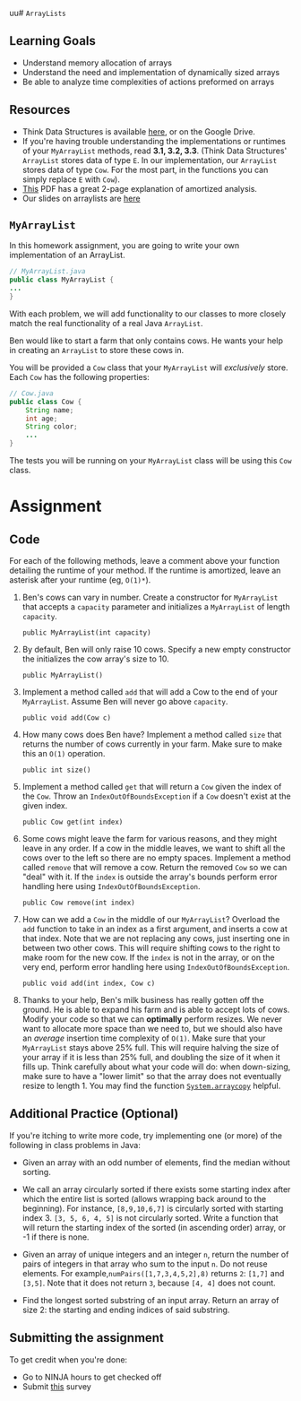 uu# `ArrayLists`

## Learning Goals

- Understand memory allocation of arrays
- Understand the need and implementation of dynamically sized arrays
- Be able to analyze time complexities of actions preformed on arrays

## Resources

- Think Data Structures is available [here](http://greenteapress.com/thinkdast/thinkdast.pdf), or on the Google Drive.
- If you're having trouble understanding the implementations or runtimes of your `MyArrayList` methods, read **3.1, 3.2, 3.3**. (Think Data Structures' `ArrayList` stores data of type `E`. In our implementation, our `ArrayList` stores data of type `Cow`. For the most part, in the functions you can simply replace `E` with `Cow`).
- [This](https://www.unf.edu/~wkloster/3540/wiki_book2.pdf#page=20) PDF has a great 2-page explanation of amortized analysis.
- Our slides on arraylists are [here](https://drive.google.com/open?id=1x8qdI2GksyVpM0_fHHGxJQPM5nlPsmSeHLth2OoBSwM)


## `MyArrayList`

In this homework assignment, you are going to write your own implementation of an ArrayList.
```java
// MyArrayList.java
public class MyArrayList {
...
}
```

With each problem, we will add functionality to our classes to more closely match the real functionality of a real Java `ArrayList`.

Ben would like to start a farm that only contains cows. He wants your help in creating an `ArrayList` to store these cows in.

You will be provided a `Cow` class that your `MyArrayList` will *exclusively* store. Each `Cow` has the following properties:
```java
// Cow.java
public class Cow {
    String name;
    int age;
    String color;
    ...
}
```
The tests you will be running on your `MyArrayList` class will be using this `Cow` class.

# Assignment


## Code

For each of the following methods, leave a comment above your function detailing the runtime of your method. If the runtime is amortized, leave an asterisk after your runtime (eg, `O(1)*`).

1. Ben's cows can vary in number. Create a constructor for `MyArrayList` that accepts a `capacity` parameter and initializes a `MyArrayList` of length `capacity`.

    `public MyArrayList(int capacity)`

1. By default, Ben will only raise 10 cows. Specify a new empty constructor the initializes the cow array's size to 10.

    `public MyArrayList()`

2. Implement a method called `add` that will add a Cow to the end of your `MyArrayList`. Assume Ben will never go above `capacity`.

    `public void add(Cow c)`

3. How many cows does Ben have? Implement a method called `size` that returns the number of cows currently in your farm. Make sure to make this an `O(1)` operation.

    `public int size()`

4. Implement a method called `get` that will return a `Cow` given the index of the `Cow`. Throw an `IndexOutOfBoundsException` if a `Cow` doesn't exist at the given index.

    `public Cow get(int index)`

5. Some cows might leave the farm for various reasons, and they might leave in any order. If a cow in the middle leaves, we want to shift all the cows over to the left so there are no empty spaces. Implement a method called `remove` that will remove a cow. Return the removed `Cow` so we can "deal" with it. If the `index` is outside the array's bounds perform error handling here using `IndexOutOfBoundsException`.

    `public Cow remove(int index)`

6. How can we add a `Cow` in the middle of our `MyArrayList`? Overload the `add` function to take in an index as a first argument, and inserts a cow at that index. Note that we are not replacing any cows, just inserting one in between two other cows. This will require shifting cows to the right to make room for the new cow. If the `index` is not in the array, or on the very end, perform error handling here using `IndexOutOfBoundsException`.

    `public void add(int index, Cow c)`

7. Thanks to your help, Ben's milk business has really gotten off the ground. He is able to expand his farm and is able to accept lots of cows. Modify your code so that we can **optimally** perform resizes. We never want to allocate more space than we need to, but we should also have an *average* insertion time complexity of `O(1)`. Make sure that your `MyArrayList` stays above 25% full. This will require halving the size of your array if it is less than 25% full, and doubling the size of it when it fills up. Think carefully about what your code will do: when down-sizing, make sure to have a "lower limit" so that the array does not eventually resize to length 1. You may find the function [`System.arraycopy`](https://docs.oracle.com/javase/7/docs/api/java/lang/System.html#arraycopy(java.lang.Object,%20int,%20java.lang.Object,%20int,%20int)) helpful.

## Additional Practice (Optional)

If you're itching to write more code, try implementing one (or more) of the following in class problems in Java:

- Given an array with an odd number of elements, find the median without sorting.

- We call an array circularly sorted if there exists some starting index after which the entire list is sorted (allows wrapping back around to the beginning). For instance, `[8,9,10,6,7]` is circularly sorted with starting index 3. `[3, 5, 6, 4, 5]` is not circularly sorted. Write a function that will return the starting index of the sorted (in ascending order) array, or -1 if there is none.

- Given an array of unique integers and an integer `n`, return the number of pairs of integers in that array who sum to the input `n`. Do not reuse elements. For example,`numPairs([1,7,3,4,5,2],8)` returns `2`: `[1,7]` and `[3,5]`. Note that it does not return `3`, because `[4, 4]` does not count.

- Find the longest sorted substring of an input array. Return an array of size 2: the starting and ending indices of said substring.

## Submitting the assignment

To get credit when you're done:

- Go to NINJA hours to get checked off
- Submit [this](https://tinyurl.com/OlinDSA1) survey
